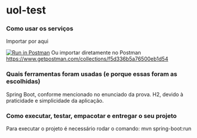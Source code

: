 # uol-test
### Como usar os serviços
Importar por aqui

[![Run in Postman](https://run.pstmn.io/button.svg)](https://app.getpostman.com/run-collection/f5d336b5a76500eb1d54)
Ou importar diretamente no Postman https://www.getpostman.com/collections/f5d336b5a76500eb1d54

### Quais ferramentas foram usadas (e porque essas foram as escolhidas)
Spring Boot,  conforme mencionado no enunciado da prova.
H2, devido à praticidade e simplicidade da aplicação.

### Como executar, testar, empacotar e entregar o seu projeto
Para executar o projeto é necessário rodar o comando: mvn spring-boot:run
